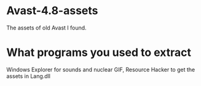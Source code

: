 # Avast-4.8-assets
The assets of old Avast I found.
# What programs you used to extract
Windows Explorer for sounds and nuclear GIF, Resource Hacker to get the assets in Lang.dll
